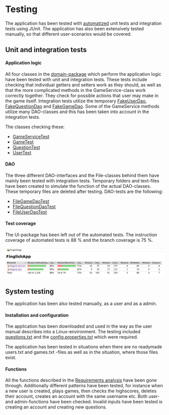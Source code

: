 # Testing

The application has been tested with [automatized](https://github.com/saarasat/finglish-app-otm-2019/tree/master/FinglishApp/src/test/java/finglishapp) unit tests and integration tests using JUnit. The application has also been extensively tested manually, so that different user-scenarios would be covered. 


## Unit and integration tests

#### Application logic

All four classes in the [domain-package](https://github.com/saarasat/finglish-app-otm-2019/tree/master/FinglishApp/src/test/java/finglishapp/domain) which perform the application logic have been tested with unit and integration tests. These tests include checking that individual getters and setters work as they should, as well as that the more complicated methods in the GameService-class work correctly together. They check for possible actions that user may make in the game itself. Integration tests utilize the temporary [FakeUserDao](https://github.com/saarasat/finglish-app-otm-2019/blob/master/FinglishApp/src/test/java/finglishapp/domain/FakeUserDao.java), [FakeQuestionDao](https://github.com/saarasat/finglish-app-otm-2019/blob/master/FinglishApp/src/test/java/finglishapp/domain/FakeQuestionDao.java) and [FakeGameDao](https://github.com/saarasat/finglish-app-otm-2019/blob/master/FinglishApp/src/test/java/finglishapp/domain/FakeGameDao.java). Some of the GameService methods utilize many DAO-classes and this has been taken into account in the integration tests. 

The classes checking these:

- [GameServiceTest](https://github.com/saarasat/finglish-app-otm-2019/blob/master/FinglishApp/src/test/java/finglishapp/domain/GameServiceTest.java)
- [GameTest](https://github.com/saarasat/finglish-app-otm-2019/blob/master/FinglishApp/src/test/java/finglishapp/domain/GameTest.java)
- [QuestionTest](https://github.com/saarasat/finglish-app-otm-2019/blob/master/FinglishApp/src/test/java/finglishapp/domain/QuestionTest.java)
- [UserText](https://github.com/saarasat/finglish-app-otm-2019/blob/master/FinglishApp/src/test/java/finglishapp/domain/UserTest.java)


#### DAO

The three different DAO-interfaces and the File-classes behind them have mainly been tested with integration tests. Temporary folders and text-files have been created to simulate the function of the actual DAO-classes. These temporary files are deleted after testing. DAO-tests are the following:

- [FileGameDaoTest](https://github.com/saarasat/finglish-app-otm-2019/blob/master/FinglishApp/src/test/java/finglishapp/dao/FileGameDaoTest.java)
- [FileQuestionDaoTest](https://github.com/saarasat/finglish-app-otm-2019/blob/master/FinglishApp/src/test/java/finglishapp/dao/FileQuestionDaoTest.java)
- [FileUserDaoTest](https://github.com/saarasat/finglish-app-otm-2019/blob/master/FinglishApp/src/test/java/finglishapp/dao/FileUserDaoTest.java)


#### Test coverage

The UI-package has been left out of the automated tests. The instruction coverage of automated tests is 88 % and the branch coverage is 75 %. 

![Test coverage](https://github.com/saarasat/finglish-app-otm-2019/blob/master/Documentation/images/testCoverage.png)


## System testing

The application has been also tested manually, as a user and as a admin. 


#### Installation and configuration 

The application has been downloaded and used in the way as the user manual describes into a Linux-environment. The testing included [questions.txt](https://github.com/saarasat/finglish-app-otm-2019/blob/master/FinglishApp/questions.txt) and the [config.properties.txt](https://github.com/saarasat/finglish-app-otm-2019/blob/master/FinglishApp/config.properties) which were required. 

The application has been tested in situations when there are no readymade users.txt and games.txt -files as well as in the situation, where those files exist. 


#### Functions

All the functions described in the [Requirements analysis](https://github.com/saarasat/finglish-app-otm-2019/blob/master/Documentation/Requirements%20analysis.md) have been gone through. Additionally different patterns have been tested, for instance when a new user is created, plays games, then checks the highscores, deletes their account, creates an account with the same username etc. Both user- and admin-functions have been checked. Invalid inputs have been tested is creating an account and creating new questions. 
